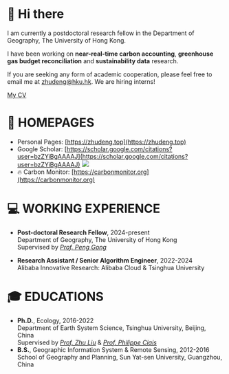 # 👋 Hi there
I am currently a postdoctoral research fellow in the Department of Geography, 
The University of Hong Kong.  

I have been working on **near-real-time carbon accounting**, **greenhouse gas budget reconciliation** and **sustainability data** research.

If you are seeking any form of academic cooperation, please feel free to email me at zhudeng@hku.hk. We are hiring interns!

[My CV](../../files/Zhu%20Deng_CV.pdf)

# 🔗 HOMEPAGES
- Personal Pages: [https://zhudeng.top](https://zhudeng.top)
- Google Scholar: [https://scholar.google.com/citations?user=bzZYiBgAAAAJ](https://scholar.google.com/citations?user=bzZYiBgAAAAJ) <img src="https://img.shields.io/endpoint?logo=Google%20Scholar&url=https%3A%2F%2Fcdn.jsdelivr.net%2Fgh%2Fzhudeng94%2Fzhudeng94.github.io@google-scholar-stats%2Fgs_data_shieldsio.json&labelColor=f6f6f6&color=9cf&style=flat&label=citations">
- 🔥 Carbon Monitor: [https://carbonmonitor.org](https://carbonmonitor.org)
  
# 💻 WORKING EXPERIENCE
- **Post-doctoral Research Fellow**, 2024-present  
Department of Geography, The University of Hong Kong  
Supervised by *[Prof. Peng Gong](https://www.geog.hku.hk/p-gong)*

- **Research Assistant / Senior Algorithm Engineer**, 2022-2024  
Alibaba Innovative Research: Alibaba Cloud & Tsinghua University
  
  
# 🎓 EDUCATIONS
- **Ph.D.**, Ecology, 2016-2022  
Department of Earth System Science, Tsinghua University, Beijing, China  
Supervised by *[Prof. Zhu Liu](https://scholar.harvard.edu/zhu/home)* & *[Prof. Philippe Ciais](https://www.lsce.ipsl.fr/en/cycles-transferts/biogeo/pisp/philippe-ciais/)*
- **B.S.**, Geographic Information System & Remote Sensing, 2012-2016  
School of Geography and Planning, Sun Yat-sen University, Guangzhou, China  
